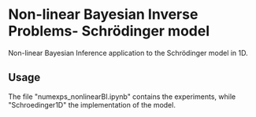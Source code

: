 # Non-linear Bayesian Inverse Problems- Schrödinger model
Non-linear Bayesian Inference application to  the Schrödinger model in 1D.
## Usage
The file "numexps_nonlinearBI.ipynb" contains the experiments, while "Schroedinger1D" the implementation of the model.
